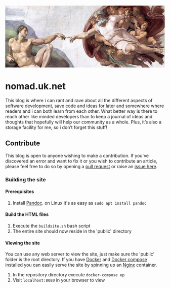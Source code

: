 ![](/public/pages/images/contribute-banner.jpg)

# nomad.uk.net

This blog is where i can rant and rave about all the different aspects of software development, save code and ideas for later and somewhere where readers and i can both learn from each other. What better way is there to reach other like minded developers than to keep a journal of ideas and thoughts that hopefully will help our community as a whole. Plus, it’s also a storage facility for me, so i don’t forget this stuff!

## Contribute

This blog is open to anyone wishing to make a contribution. If you've discovered an error and want to fix it or you wish to contribute an article, please feel free to do so by opening a [pull request](https://help.github.com/articles/creating-a-pull-request/) or raise an [issue here](https://github.com/nomad-software/blog/issues).

### Building the site

#### Prerequisites

1. Install [Pandoc](https://pandoc.org/). on Linux it's as easy as `sudo apt install pandoc`

#### Build the HTML files

1. Execute the `buildsite.sh` bash script
2. The entire site should now reside in the 'public' directory

#### Viewing the site

You can use any web server to view the site, just make sure the 'public' folder is the root directory. If you have [Docker](https://www.docker.com/) and [Docker compose](https://docs.docker.com/compose/) installed you can easily serve the site by spinning up an [Nginx](https://www.nginx.com) container.

1. In the repository directory execute `docker-compose up`
2. Visit `localhost:8080` in your browser to view
